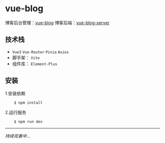 # vue-blog

博客后台管理：[vue-blog](https://github.com/linfeng-weng/vue-blog-admin)
博客后端：[vue-blog-server](https://github.com/linfeng-weng/vue-blog-server)

## 技术栈

- `Vue3` `Vue-Router` `Pinia` `Axios`
- 脚手架： `Vite`
- 组件库： `Element-Plus`

## 安装

1.安装依赖

```
    $ npm install
```

2.运行服务

```
    $ npm run dev
```

---

_持续完善中..._

